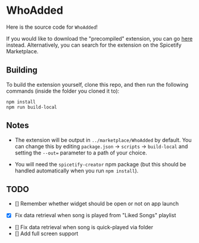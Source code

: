 # WhoAdded

Here is the source code for `WhoAdded`!

If you would like to download the "precompiled" extension, you can go [here](https://github.com/GentlyTech/spicetify-extensions/tree/master/WhoAdded) instead. Alternatively, you can search for the extension on the Spicetify Marketplace.

## Building

To build the extension yourself, clone this repo, and then run the following commands (inside the folder you cloned it to):

```
npm install
npm run build-local
```

## Notes

- The extension will be output in `../marketplace/WhoAdded` by default. You can change this by editing `package.json` -> `scripts` -> `build-local` and setting the `--out=` parameter to a path of your choice.

- You will need the `spicetify-creator` npm package (but this should be handled automatically when you run `npm install`).

## TODO

- [] Remember whether widget should be open or not on app launch
- [X] Fix data retrieval when song is played from "Liked Songs" playlist
- [] Fix data retrieval when song is quick-played via folder
- [] Add full screen support
